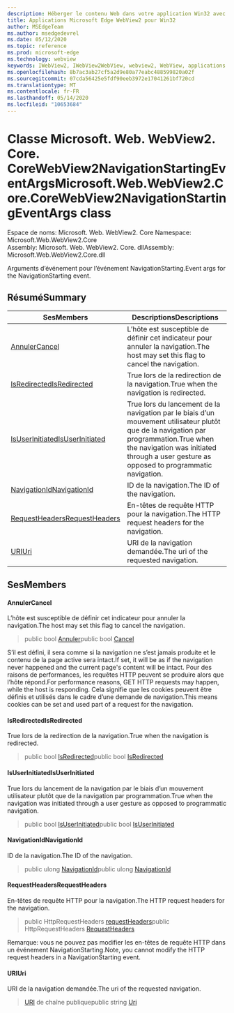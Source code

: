 ```yaml
---
description: Héberger le contenu Web dans votre application Win32 avec le contrôle Microsoft Edge WebView2
title: Applications Microsoft Edge WebView2 pour Win32
author: MSEdgeTeam
ms.author: msedgedevrel
ms.date: 05/12/2020
ms.topic: reference
ms.prod: microsoft-edge
ms.technology: webview
keywords: IWebView2, IWebView2WebView, webview2, WebView, applications Win32, Win32, Edge, ICoreWebView2, ICoreWebView2Controller, contrôle de navigateur, html Edge
ms.openlocfilehash: 8b7ac3ab27cf5a2d9e80a77eabc488599820a02f
ms.sourcegitcommit: 07cda56425e5fdf90eeb3972e17041261bf720cd
ms.translationtype: MT
ms.contentlocale: fr-FR
ms.lasthandoff: 05/14/2020
ms.locfileid: "10653684"
---
```

# <span data-ttu-id="56dad-104">Classe Microsoft. Web. WebView2. Core. CoreWebView2NavigationStartingEventArgs</span><span class="sxs-lookup"><span data-stu-id="56dad-104">Microsoft.Web.WebView2.Core.CoreWebView2NavigationStartingEventArgs class</span></span> 

<span data-ttu-id="56dad-105">Espace de noms: Microsoft. Web. WebView2. Core </span><span class="sxs-lookup"><span data-stu-id="56dad-105">Namespace: Microsoft.Web.WebView2.Core</span></span>\
<span data-ttu-id="56dad-106">Assembly: Microsoft. Web. WebView2. Core. dll</span><span class="sxs-lookup"><span data-stu-id="56dad-106">Assembly: Microsoft.Web.WebView2.Core.dll</span></span>

<span data-ttu-id="56dad-107">Arguments d’événement pour l’événement NavigationStarting.</span><span class="sxs-lookup"><span data-stu-id="56dad-107">Event args for the NavigationStarting event.</span></span>

## <span data-ttu-id="56dad-108">Résumé</span><span class="sxs-lookup"><span data-stu-id="56dad-108">Summary</span></span>

 <span data-ttu-id="56dad-109">Ses</span><span class="sxs-lookup"><span data-stu-id="56dad-109">Members</span></span>                        | <span data-ttu-id="56dad-110">Descriptions</span><span class="sxs-lookup"><span data-stu-id="56dad-110">Descriptions</span></span>
--------------------------------|---------------------------------------------
[<span data-ttu-id="56dad-111">Annuler</span><span class="sxs-lookup"><span data-stu-id="56dad-111">Cancel</span></span>](#cancel) | <span data-ttu-id="56dad-112">L’hôte est susceptible de définir cet indicateur pour annuler la navigation.</span><span class="sxs-lookup"><span data-stu-id="56dad-112">The host may set this flag to cancel the navigation.</span></span>
[<span data-ttu-id="56dad-113">IsRedirected</span><span class="sxs-lookup"><span data-stu-id="56dad-113">IsRedirected</span></span>](#isredirected) | <span data-ttu-id="56dad-114">True lors de la redirection de la navigation.</span><span class="sxs-lookup"><span data-stu-id="56dad-114">True when the navigation is redirected.</span></span>
[<span data-ttu-id="56dad-115">IsUserInitiated</span><span class="sxs-lookup"><span data-stu-id="56dad-115">IsUserInitiated</span></span>](#isuserinitiated) | <span data-ttu-id="56dad-116">True lors du lancement de la navigation par le biais d’un mouvement utilisateur plutôt que de la navigation par programmation.</span><span class="sxs-lookup"><span data-stu-id="56dad-116">True when the navigation was initiated through a user gesture as opposed to programmatic navigation.</span></span>
[<span data-ttu-id="56dad-117">NavigationId</span><span class="sxs-lookup"><span data-stu-id="56dad-117">NavigationId</span></span>](#navigationid) | <span data-ttu-id="56dad-118">ID de la navigation.</span><span class="sxs-lookup"><span data-stu-id="56dad-118">The ID of the navigation.</span></span>
[<span data-ttu-id="56dad-119">RequestHeaders</span><span class="sxs-lookup"><span data-stu-id="56dad-119">RequestHeaders</span></span>](#requestheaders) | <span data-ttu-id="56dad-120">En-têtes de requête HTTP pour la navigation.</span><span class="sxs-lookup"><span data-stu-id="56dad-120">The HTTP request headers for the navigation.</span></span>
[<span data-ttu-id="56dad-121">URI</span><span class="sxs-lookup"><span data-stu-id="56dad-121">Uri</span></span>](#uri) | <span data-ttu-id="56dad-122">URI de la navigation demandée.</span><span class="sxs-lookup"><span data-stu-id="56dad-122">The uri of the requested navigation.</span></span>

## <span data-ttu-id="56dad-123">Ses</span><span class="sxs-lookup"><span data-stu-id="56dad-123">Members</span></span>

#### <span data-ttu-id="56dad-124">Annuler</span><span class="sxs-lookup"><span data-stu-id="56dad-124">Cancel</span></span> 

<span data-ttu-id="56dad-125">L’hôte est susceptible de définir cet indicateur pour annuler la navigation.</span><span class="sxs-lookup"><span data-stu-id="56dad-125">The host may set this flag to cancel the navigation.</span></span>

> <span data-ttu-id="56dad-126">public bool [Annuler](#cancel)</span><span class="sxs-lookup"><span data-stu-id="56dad-126">public bool [Cancel](#cancel)</span></span>

<span data-ttu-id="56dad-127">S’il est défini, il sera comme si la navigation ne s’est jamais produite et le contenu de la page active sera intact.</span><span class="sxs-lookup"><span data-stu-id="56dad-127">If set, it will be as if the navigation never happened and the current page's content will be intact.</span></span> <span data-ttu-id="56dad-128">Pour des raisons de performances, les requêtes HTTP peuvent se produire alors que l’hôte répond.</span><span class="sxs-lookup"><span data-stu-id="56dad-128">For performance reasons, GET HTTP requests may happen, while the host is responding.</span></span> <span data-ttu-id="56dad-129">Cela signifie que les cookies peuvent être définis et utilisés dans le cadre d’une demande de navigation.</span><span class="sxs-lookup"><span data-stu-id="56dad-129">This means cookies can be set and used part of a request for the navigation.</span></span>

#### <span data-ttu-id="56dad-130">IsRedirected</span><span class="sxs-lookup"><span data-stu-id="56dad-130">IsRedirected</span></span> 

<span data-ttu-id="56dad-131">True lors de la redirection de la navigation.</span><span class="sxs-lookup"><span data-stu-id="56dad-131">True when the navigation is redirected.</span></span>

> <span data-ttu-id="56dad-132">public bool [IsRedirected](#isredirected)</span><span class="sxs-lookup"><span data-stu-id="56dad-132">public bool [IsRedirected](#isredirected)</span></span>

#### <span data-ttu-id="56dad-133">IsUserInitiated</span><span class="sxs-lookup"><span data-stu-id="56dad-133">IsUserInitiated</span></span> 

<span data-ttu-id="56dad-134">True lors du lancement de la navigation par le biais d’un mouvement utilisateur plutôt que de la navigation par programmation.</span><span class="sxs-lookup"><span data-stu-id="56dad-134">True when the navigation was initiated through a user gesture as opposed to programmatic navigation.</span></span>

> <span data-ttu-id="56dad-135">public bool [IsUserInitiated](#isuserinitiated)</span><span class="sxs-lookup"><span data-stu-id="56dad-135">public bool [IsUserInitiated](#isuserinitiated)</span></span>

#### <span data-ttu-id="56dad-136">NavigationId</span><span class="sxs-lookup"><span data-stu-id="56dad-136">NavigationId</span></span> 

<span data-ttu-id="56dad-137">ID de la navigation.</span><span class="sxs-lookup"><span data-stu-id="56dad-137">The ID of the navigation.</span></span>

> <span data-ttu-id="56dad-138">public ulong [NavigationId](#navigationid)</span><span class="sxs-lookup"><span data-stu-id="56dad-138">public ulong [NavigationId](#navigationid)</span></span>

#### <span data-ttu-id="56dad-139">RequestHeaders</span><span class="sxs-lookup"><span data-stu-id="56dad-139">RequestHeaders</span></span> 

<span data-ttu-id="56dad-140">En-têtes de requête HTTP pour la navigation.</span><span class="sxs-lookup"><span data-stu-id="56dad-140">The HTTP request headers for the navigation.</span></span>

> <span data-ttu-id="56dad-141">public HttpRequestHeaders [requestHeaders](#requestheaders)</span><span class="sxs-lookup"><span data-stu-id="56dad-141">public HttpRequestHeaders [RequestHeaders](#requestheaders)</span></span>

<span data-ttu-id="56dad-142">Remarque: vous ne pouvez pas modifier les en-têtes de requête HTTP dans un événement NavigationStarting.</span><span class="sxs-lookup"><span data-stu-id="56dad-142">Note, you cannot modify the HTTP request headers in a NavigationStarting event.</span></span>

#### <span data-ttu-id="56dad-143">URI</span><span class="sxs-lookup"><span data-stu-id="56dad-143">Uri</span></span> 

<span data-ttu-id="56dad-144">URI de la navigation demandée.</span><span class="sxs-lookup"><span data-stu-id="56dad-144">The uri of the requested navigation.</span></span>

> <span data-ttu-id="56dad-145">[URI](#uri) de chaîne publique</span><span class="sxs-lookup"><span data-stu-id="56dad-145">public string [Uri](#uri)</span></span>

